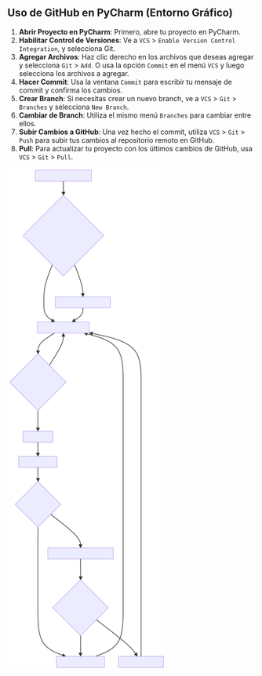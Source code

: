 ## **Uso de GitHub en PyCharm (Entorno Gráfico)**

1. **Abrir Proyecto en PyCharm**: Primero, abre tu proyecto en PyCharm.
2. **Habilitar Control de Versiones**: Ve a `VCS` > `Enable Version Control Integration`, y selecciona Git.
3. **Agregar Archivos**: Haz clic derecho en los archivos que deseas agregar y selecciona `Git` > `Add`. O usa la opción `Commit` en el menú `VCS` y luego selecciona los archivos a agregar.
4. **Hacer Commit**: Usa la ventana `Commit` para escribir tu mensaje de commit y confirma los cambios.
5. **Crear Branch**: Si necesitas crear un nuevo branch, ve a `VCS` > `Git` > `Branches` y selecciona `New Branch`.
6. **Cambiar de Branch**: Utiliza el mismo menú `Branches` para cambiar entre ellos.
7. **Subir Cambios a GitHub**: Una vez hecho el commit, utiliza `VCS` > `Git` > `Push` para subir tus cambios al repositorio remoto en GitHub.
8. **Pull**: Para actualizar tu proyecto con los últimos cambios de GitHub, usa `VCS` > `Git` > `Pull`.

![Flujo de trabajo con Pycharm](img/Pycharm.svg)